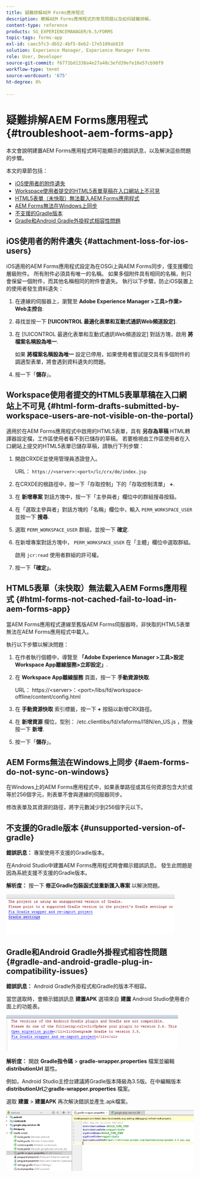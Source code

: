 ```yaml
---
title: 疑難排解AEM Forms應用程式
description: 瞭解AEM Forms應用程式的常見問題以及如何疑難排解。
content-type: reference
products: SG_EXPERIENCEMANAGER/6.5/FORMS
topic-tags: forms-app
exl-id: caec5fc3-db52-4bf5-8eb2-17e5189ab819
solution: Experience Manager, Experience Manager Forms
role: User, Developer
source-git-commit: f6771bd1338a4e27a48c3efd39efe18e57cb98f9
workflow-type: tm+mt
source-wordcount: '675'
ht-degree: 0%

---
```


# 疑難排解AEM Forms應用程式 {#troubleshoot-aem-forms-app}

本文會說明建置AEM Forms應用程式時可能顯示的錯誤訊息，以及解決這些問題的步驟。

本文的章節包括：

* [iOS使用者的附件遺失](/help/forms/using/issues-aem-forms-app.md#attachment-loss-for-ios-users)
* [Workspace使用者提交的HTML5表單草稿在入口網站上不可見](/help/forms/using/issues-aem-forms-app.md#html-form-drafts-submitted-by-workspace-users-are-not-visible-on-the-portal)
* [HTML5表單（未快取）無法載入AEM Forms應用程式](/help/forms/using/issues-aem-forms-app.md#html-forms-not-cached-fail-to-load-in-aem-forms-app)
* [AEM Forms無法在Windows上同步](/help/forms/using/issues-aem-forms-app.md#aem-forms-do-not-sync-on-windows)
* [不支援的Gradle版本](/help/forms/using/issues-aem-forms-app.md#unsupported-version-of-gradle)
* [Gradle和Android Gradle外掛程式相容性問題](/help/forms/using/issues-aem-forms-app.md#gradle-and-android-gradle-plug-in-compatibility-issues)

## iOS使用者的附件遺失 {#attachment-loss-for-ios-users}

iOS適用的AEM Forms應用程式設定為在OSGi上與AEM Forms同步，僅支援欄位層級附件。 所有附件必須具有唯一的名稱。 如果多個附件具有相同的名稱，則只會保留一個附件，而其他名稱相同的附件會遺失。 執行以下步驟，防止iOS裝置上的使用者發生資料遺失：

1. 在連線的伺服器上，瀏覽至 **Adobe Experience Manager >工具>作業> Web主控台**.
1. 尋找並按一下 **[!UICONTROL 最適化表單和互動式通訊Web頻道設定]**.
1. 在 [!UICONTROL 最適化表單和互動式通訊Web頻道設定] 對話方塊，啟用 **將檔案名稱設為唯一**.

   如果 **將檔案名稱設為唯一** 設定已停用，如果使用者嘗試提交具有多個附件的調適型表單，將會遇到資料遺失的問題。

1. 按一下「**儲存**」。

## Workspace使用者提交的HTML5表單草稿在入口網站上不可見 {#html-form-drafts-submitted-by-workspace-users-are-not-visible-on-the-portal}

適用於在AEM Forms應用程式中啟用的HTML5表單，具有 **另存為草稿** HTML轉譯器設定檔，工作區使用者看不到已儲存的草稿。 若要檢視由工作區使用者在入口網站上提交的HTML5表單已儲存草稿，請執行下列步驟：

1. 開啟CRXDE並使用管理員憑證登入。

   URL： `https://<server>:<port>/lc/crx/de/index.jsp`

1. 在CRXDE的根路徑中，按一下「存取控制」下的「存取控制清單」 **+**.
1. 在 **新增專案** 對話方塊中，按一下「主參與者」欄位中的群組搜尋按鈕。
1. 在「選取主參與者」對話方塊的「名稱」欄位中，輸入 `PERM_WORKSPACE_USER` 並按一下 **搜尋**.
1. 選取 `PERM_WORKSPACE_USER` 群組，並按一下 **確定**.
1. 在新增專案對話方塊中， `PERM_WORKSPACE_USER` 在「主體」欄位中選取群組。

   啟用 `jcr:read` 使用者群組的許可權。

1. 按一下&#x200B;**「確定」**。

## HTML5表單（未快取）無法載入AEM Forms應用程式 {#html-forms-not-cached-fail-to-load-in-aem-forms-app}

當AEM Forms應用程式連線至舊版AEM Forms伺服器時，非快取的HTML5表單無法在AEM Forms應用程式中載入。

執行以下步驟以解決問題：

1. 在作者執行個體中，導覽至 **「Adobe Experience Manager >工具>設定Workspace App離線服務>立即設定」**.
1. 在 **Workspace App離線服務** 頁面，按一下 **手動資源快取**.

   URL： https://&lt;server>：&lt;port>/libs/fd/workspace-offline/content/config.html

1. 在 **手動資源快取** 索引標籤，按一下 **+** 按鈕以新增CRX路徑。
1. 在 **新增資源** 欄位，型別： /etc.clientlibs/fd/xfaforms/I18N/en_US.js ，然後按一下 **新增**.
1. 按一下「**儲存**」。

## AEM Forms無法在Windows上同步 {#aem-forms-do-not-sync-on-windows}

在Windows上的AEM Forms應用程式中，如果表單路徑或其任何資源包含大於或等於256個字元，則表單不會與連線的伺服器同步。

修改表單及其資源的路徑，將字元數減少到256個字元以下。

## 不支援的Gradle版本 {#unsupported-version-of-gradle}

**錯誤訊息：** 專案使用不支援的Gradle版本。

在Android Studio中建置AEM Forms應用程式時會顯示錯誤訊息。 發生此問題是因為系統支援不支援的Gradle版本。

**解析度：** 按一下 **修正Gradle包裝函式並重新匯入專案** 以解決問題。

![gradle_unsupported_version](assets/gradle_unsupported_version.png)

## Gradle和Android Gradle外掛程式相容性問題 {#gradle-and-android-gradle-plug-in-compatibility-issues}

**錯誤訊息：** Android Gradle外掛程式和Gradle的版本不相容。

當您選取時，會顯示錯誤訊息 **建置APK** 選項來自 **建置** Android Studio使用者介面上的功能表。

![gradle_plugin_compatibility](assets/gradle_plugin_compatibility.png)

**解析度：** 開啟 **Gradle指令碼** > **gradle-wrapper.properties** 檔案並編輯 **distributionUrl** 屬性。

例如，Android Studio主控台建議將Gradle版本降級為3.5版。在中編輯版本 **distributionUrl**&#x200B;之&#x200B;**gradle-wrapper.properties** 檔案。

選取 **建置** > **建置APK** 再次解決錯誤並產生.apk檔案。

![gradle_wrapper_properties](assets/gradle_wrapper_properties.png)
